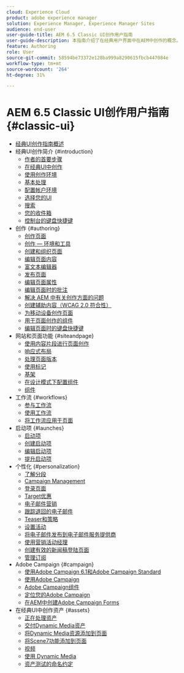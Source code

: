 ```yaml
---
cloud: Experience Cloud
product: adobe experience manager
solution: Experience Manager, Experience Manager Sites
audience: end-user
user-guide-title: AEM 6.5 Classic UI创作用户指南
user-guide-description: 本指南介绍了在经典用户界面中在AEM中创作的概念。
feature: Authoring
role: User
source-git-commit: 58594be73372e128ba999a8290615fbcb447084e
workflow-type: tm+mt
source-wordcount: '264'
ht-degree: 31%

---
```



# AEM 6.5 Classic UI创作用户指南 {#classic-ui}

+ [经典UI创作指南概述](home.md)
+ 经典UI创作简介 {#introduction}
   + [作者的首要步骤](classic-page-author-first-steps.md)
   + [在经典UI中创作](classicui.md)
   + [使用创作环境](author-env.md)
   + [基本处理](author-env-basic-handling.md)
   + [配置帐户环境](author-env-user-props.md)
   + [选择您的UI](author-env-select-ui.md)
   + [搜索](author-env-search.md)
   + [您的收件箱](author-env-inbox.md)
   + [控制台的键盘快捷键](author-env-keyboard-shortcuts.md)
+ 创作 {#authoring}
   + [创作页面](classic-page-author.md)
   + [创作 — 环境和工具](classic-page-author-env-tools.md)
   + [创建和组织页面](classic-page-author-manage-pages.md)
   + [编辑页面内容](classic-page-author-edit-content.md)
   + [富文本编辑器](classic-page-author-rich-text-editor.md)
   + [发布页面](classic-page-author-publish-pages.md)
   + [编辑页面属性](classic-page-author-edit-page-properties.md)
   + [编辑页面时的批注](classic-page-author-annotations.md)
   + [解决 AEM 中有关创作方面的问题](classic-page-author-troubleshooting.md)
   + [创建辅助内容（WCAG 2.0 符合性）](classic-page-author-accessible-content.md)
   + [为移动设备创作页面](classic-feature-mobile.md)
   + [用于页面创作的组件](classic-page-author-edit-mode.md)
   + [编辑页面时的键盘快捷键](classic-page-author-keyboard-shortcuts.md)
+ 网站和页面功能 {#siteandpage}
   + [使用内容片段进行页面创作](classic-page-author-content-fragments.md)
   + [响应式布局](classic-page-author-responsive-layout.md)
   + [处理页面版本](classic-page-author-work-with-versions.md)
   + [使用标记](classic-feature-tags.md)
   + [基架](classic-feature-scaffolding.md)
   + [在设计模式下配置组件](classic-page-author-design-mode.md)
   + [组件](classic-page-author-default-components.md)
+ 工作流 {#workflows}
   + [参与工作流](classic-workflows-participating.md)
   + [使用工作流](classic-workflows.md)
   + [将工作流应用于页面](classic-workflows-applying.md)
+ 启动项 {#launches}
   + [启动项](classic-launches.md)
   + [创建启动项](classic-launches-creating.md)
   + [编辑启动项](classic-launches-editing.md)
   + [提升启动项](classic-launches-promoting.md)
+ 个性化 {#personalization}
   + [了解分段](classic-personalization-campaigns-segmentation.md)
   + [Campaign Management](classic-personalization-campaigns.md)
   + [登录页面](classic-personalization-campaigns-landingpage.md)
   + [Target优惠](classic-personalization-campaigns-target-offers.md)
   + [电子邮件营销](classic-personalization-campaigns-email.md)
   + [跟踪退回的电子邮件](classic-personalization-campaigns-email-tracking-bounces.md)
   + [Teaser和策略](classic-personalization-campaigns-teasers-strategy.md)
   + [设置活动](classic-personalization-campaigns-setting-up-your.md)
   + [将电子邮件发布到电子邮件服务提供商](classic-personalization-campaigns-email-newsletters.md)
   + [使用营销活动经理](classic-personalization-campaigns-mktg-manager.md)
   + [创建有效的新闻稿登陆页面](classic-personalization-campaigns-email-landingpage.md)
   + [管理订阅](classic-personalization-campaigns-email-subscriptions.md)
+ Adobe Campaign {#campaign}
   + [使用Adobe Campaign 6.1和Adobe Campaign Standard](classic-personalization-ac-campaign.md)
   + [使用Adobe Campaign](classic-personalization-ac.md)
   + [Adobe Campaign组件](classic-personalization-ac-components.md)
   + [定位您的Adobe Campaign](classic-personalization-ac-target.md)
   + [在AEM中创建Adobe Campaign Forms](classic-personalization-ac-forms.md)
+ 在经典UI中创作资产 {#assets}
   + [正在处理资产](classicui-assets.md)
   + [交付Dynamic Media资产](dynamic-media-assets-delivering.md)
   + [将Dynamic Media资源添加到页面](dynamic-media-assets-adding-to-page.md)
   + [将Scene7功能添加到页面](manage-assets-classic-s7.md)
   + [视频](manage-assets-classic-s7-video.md)
   + [使用 Dynamic Media](dynamic-media-assets.md)
   + [资产测试的命名约定](asset-naming-conventions.md)
